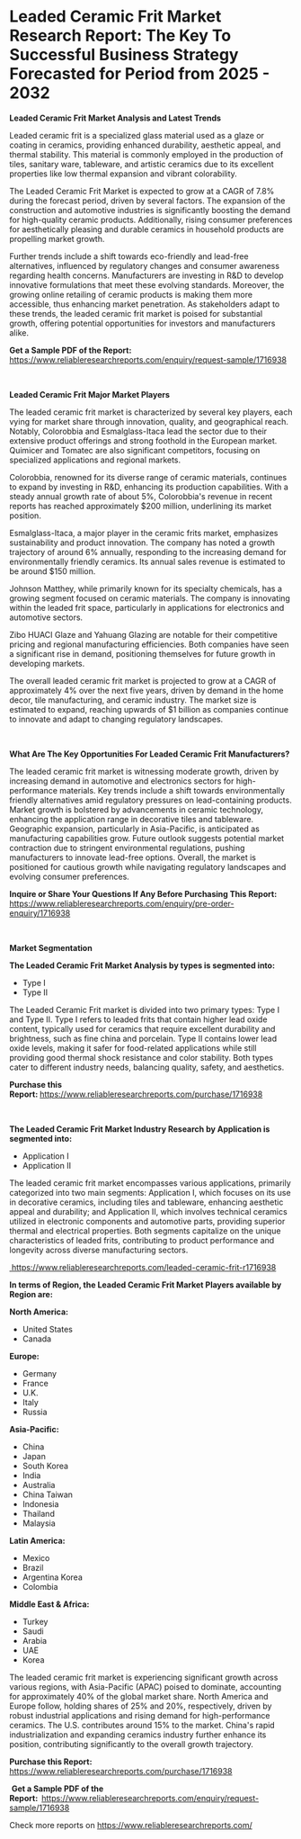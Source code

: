 <p><h1>Leaded Ceramic Frit Market Research Report: The Key To Successful Business Strategy Forecasted for Period from 2025 - 2032</h1></p><p><strong>Leaded Ceramic Frit Market Analysis and Latest Trends</strong></p>
<p><p>Leaded ceramic frit is a specialized glass material used as a glaze or coating in ceramics, providing enhanced durability, aesthetic appeal, and thermal stability. This material is commonly employed in the production of tiles, sanitary ware, tableware, and artistic ceramics due to its excellent properties like low thermal expansion and vibrant colorability.</p><p>The Leaded Ceramic Frit Market is expected to grow at a CAGR of 7.8% during the forecast period, driven by several factors. The expansion of the construction and automotive industries is significantly boosting the demand for high-quality ceramic products. Additionally, rising consumer preferences for aesthetically pleasing and durable ceramics in household products are propelling market growth. </p><p>Further trends include a shift towards eco-friendly and lead-free alternatives, influenced by regulatory changes and consumer awareness regarding health concerns. Manufacturers are investing in R&D to develop innovative formulations that meet these evolving standards. Moreover, the growing online retailing of ceramic products is making them more accessible, thus enhancing market penetration. As stakeholders adapt to these trends, the leaded ceramic frit market is poised for substantial growth, offering potential opportunities for investors and manufacturers alike.</p></p>
<p><strong>Get a Sample PDF of the Report:&nbsp;</strong> <a href="https://www.reliableresearchreports.com/enquiry/request-sample/1716938?utm_campaign=2222&utm_medium=2&utm_source=Github&utm_content=ia&utm_term=25032025&utm_id=leaded-ceramic-frit">https://www.reliableresearchreports.com/enquiry/request-sample/1716938</a></p>
<p>&nbsp;</p>
<p><strong>Leaded Ceramic Frit Major Market Players</strong></p>
<p><p>The leaded ceramic frit market is characterized by several key players, each vying for market share through innovation, quality, and geographical reach. Notably, Colorobbia and Esmalglass-Itaca lead the sector due to their extensive product offerings and strong foothold in the European market. Quimicer and Tomatec are also significant competitors, focusing on specialized applications and regional markets.</p><p>Colorobbia, renowned for its diverse range of ceramic materials, continues to expand by investing in R&D, enhancing its production capabilities. With a steady annual growth rate of about 5%, Colorobbia's revenue in recent reports has reached approximately $200 million, underlining its market position.</p><p>Esmalglass-Itaca, a major player in the ceramic frits market, emphasizes sustainability and product innovation. The company has noted a growth trajectory of around 6% annually, responding to the increasing demand for environmentally friendly ceramics. Its annual sales revenue is estimated to be around $150 million.</p><p>Johnson Matthey, while primarily known for its specialty chemicals, has a growing segment focused on ceramic materials. The company is innovating within the leaded frit space, particularly in applications for electronics and automotive sectors.</p><p>Zibo HUACI Glaze and Yahuang Glazing are notable for their competitive pricing and regional manufacturing efficiencies. Both companies have seen a significant rise in demand, positioning themselves for future growth in developing markets.</p><p>The overall leaded ceramic frit market is projected to grow at a CAGR of approximately 4% over the next five years, driven by demand in the home decor, tile manufacturing, and ceramic industry. The market size is estimated to expand, reaching upwards of $1 billion as companies continue to innovate and adapt to changing regulatory landscapes.</p></p>
<p>&nbsp;</p>
<p><strong>What Are The Key Opportunities For Leaded Ceramic Frit Manufacturers?</strong></p>
<p><p>The leaded ceramic frit market is witnessing moderate growth, driven by increasing demand in automotive and electronics sectors for high-performance materials. Key trends include a shift towards environmentally friendly alternatives amid regulatory pressures on lead-containing products. Market growth is bolstered by advancements in ceramic technology, enhancing the application range in decorative tiles and tableware. Geographic expansion, particularly in Asia-Pacific, is anticipated as manufacturing capabilities grow. Future outlook suggests potential market contraction due to stringent environmental regulations, pushing manufacturers to innovate lead-free options. Overall, the market is positioned for cautious growth while navigating regulatory landscapes and evolving consumer preferences.</p></p>
<p><strong>Inquire or Share Your Questions If Any Before Purchasing This Report:</strong> <a href="https://www.reliableresearchreports.com/enquiry/pre-order-enquiry/1716938?utm_campaign=2222&utm_medium=2&utm_source=Github&utm_content=ia&utm_term=25032025&utm_id=leaded-ceramic-frit">https://www.reliableresearchreports.com/enquiry/pre-order-enquiry/1716938</a></p>
<p>&nbsp;</p>
<p><strong>Market Segmentation</strong></p>
<p><strong>The Leaded Ceramic Frit Market Analysis by types is segmented into:</strong></p>
<p><ul><li>Type I</li><li>Type II</li></ul></p>
<p><p>The Leaded Ceramic Frit market is divided into two primary types: Type I and Type II. Type I refers to leaded frits that contain higher lead oxide content, typically used for ceramics that require excellent durability and brightness, such as fine china and porcelain. Type II contains lower lead oxide levels, making it safer for food-related applications while still providing good thermal shock resistance and color stability. Both types cater to different industry needs, balancing quality, safety, and aesthetics.</p></p>
<p><strong>Purchase this Report:&nbsp;</strong><a href="https://www.reliableresearchreports.com/purchase/1716938?utm_campaign=2222&utm_medium=2&utm_source=Github&utm_content=ia&utm_term=25032025&utm_id=leaded-ceramic-frit">https://www.reliableresearchreports.com/purchase/1716938</a></p>
<p>&nbsp;</p>
<p><strong>The Leaded Ceramic Frit Market Industry Research by Application is segmented into:</strong></p>
<p><ul><li>Application I</li><li>Application II</li></ul></p>
<p><p>The leaded ceramic frit market encompasses various applications, primarily categorized into two main segments: Application I, which focuses on its use in decorative ceramics, including tiles and tableware, enhancing aesthetic appeal and durability; and Application II, which involves technical ceramics utilized in electronic components and automotive parts, providing superior thermal and electrical properties. Both segments capitalize on the unique characteristics of leaded frits, contributing to product performance and longevity across diverse manufacturing sectors.</p></p>
<p><a href="https://www.reliableresearchreports.com/leaded-ceramic-frit-r1716938?utm_campaign=2222&utm_medium=2&utm_source=Github&utm_content=ia&utm_term=25032025&utm_id=leaded-ceramic-frit">&nbsp;https://www.reliableresearchreports.com/leaded-ceramic-frit-r1716938</a></p>
<p><strong>In terms of Region, the Leaded Ceramic Frit Market Players available by Region are:</strong></p>
<p>
    <p> <strong> North America: </strong>
        <ul>
            <li>United States</li>
            <li>Canada</li>
        </ul>
        </p> 
    <p> <strong> Europe: </strong>
        <ul>
            <li>Germany</li>
            <li>France</li>
            <li>U.K.</li>
            <li>Italy</li>
            <li>Russia</li>
        </ul>
        </p> 
    <p> <strong> Asia-Pacific: </strong>
        <ul>
            <li>China</li>
            <li>Japan</li>
            <li>South Korea</li>
            <li>India</li>
            <li>Australia</li>
            <li>China Taiwan</li>
            <li>Indonesia</li>
            <li>Thailand</li>
            <li>Malaysia</li>
        </ul>
        </p> 
    <p> <strong> Latin America: </strong>
        <ul>
            <li>Mexico</li>
            <li>Brazil</li>
            <li>Argentina Korea</li>
            <li>Colombia</li>
        </ul>
        </p> 
    <p> <strong> Middle East & Africa: </strong>
        <ul>
            <li>Turkey</li>
            <li>Saudi</li>
            <li>Arabia</li>
            <li>UAE</li>
            <li>Korea</li>
        </ul>
    </p>
    </p>
<p><p>The leaded ceramic frit market is experiencing significant growth across various regions, with Asia-Pacific (APAC) poised to dominate, accounting for approximately 40% of the global market share. North America and Europe follow, holding shares of 25% and 20%, respectively, driven by robust industrial applications and rising demand for high-performance ceramics. The U.S. contributes around 15% to the market. China's rapid industrialization and expanding ceramics industry further enhance its position, contributing significantly to the overall growth trajectory.</p></p>
<p><strong>Purchase this Report: </strong><a href="https://www.reliableresearchreports.com/purchase/1716938?utm_campaign=2222&utm_medium=2&utm_source=Github&utm_content=ia&utm_term=25032025&utm_id=leaded-ceramic-frit">https://www.reliableresearchreports.com/purchase/1716938</a></p>
<p>&nbsp;<strong>Get a Sample PDF of the Report:&nbsp;&nbsp;</strong><a href="https://www.reliableresearchreports.com/enquiry/request-sample/1716938?utm_campaign=2222&utm_medium=2&utm_source=Github&utm_content=ia&utm_term=25032025&utm_id=leaded-ceramic-frit">https://www.reliableresearchreports.com/enquiry/request-sample/1716938</a></p>
<p><strong></strong></p>
<p>Check more reports on <a href="https://www.reliableresearchreports.com/?utm_campaign=2222&utm_medium=2&utm_source=Github&utm_content=ia&utm_term=25032025&utm_id=leaded-ceramic-frit">https://www.reliableresearchreports.com/</a></p>